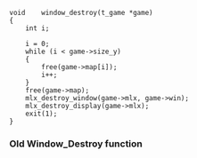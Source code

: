 ```
void	window_destroy(t_game *game)
{
	int	i;

	i = 0;
	while (i < game->size_y)
	{
		free(game->map[i]);
		i++;
	}
	free(game->map);
	mlx_destroy_window(game->mlx, game->win);
	mlx_destroy_display(game->mlx);
	exit(1);
}
```
### Old Window_Destroy function